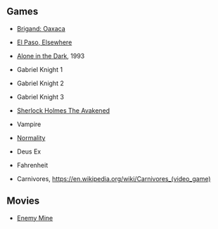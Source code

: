 
## Games

- [Brigand: Oaxaca](https://store.steampowered.com/app/652410/Brigand_Oaxaca/)
- [El Paso, Elsewhere](https://store.steampowered.com/app/1546310/El_Paso_Elsewhere/)
- [Alone in the Dark](https://store.steampowered.com/app/548090/Alone_in_the_Dark_1/), 1993
- Gabriel Knight 1
- Gabriel Knight 2
- Gabriel Knight 3
- [Sherlock Holmes The Avakened](https://store.steampowered.com/app/1949030/Sherlock_Holmes_The_Awakened/)
- Vampire
- [Normality](Normality)
- Deus Ex
- Fahrenheit

- Carnivores, https://en.wikipedia.org/wiki/Carnivores_(video_game)


## Movies

- [Enemy Mine](https://www.csfd.cz/film/7225-muj-nepritel/prehled/)